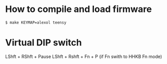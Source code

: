 # How to compile and load firmware
```` sh
$ make KEYMAP=alexol teensy
````
# Virtual DIP switch
LShft + RShft + Pause
LShft + Rshft + Fn + P (if Fn swith to HHKB Fn mode)
